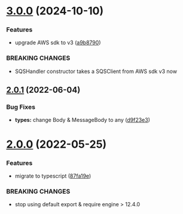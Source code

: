 # [3.0.0](https://github.com/Sagacify/sqs-handler/compare/v2.0.1...v3.0.0) (2024-10-10)


### Features

* upgrade AWS sdk to v3 ([a9b8790](https://github.com/Sagacify/sqs-handler/commit/a9b8790138ae1b335d985c0988113ffe8149d3be))


### BREAKING CHANGES

* SQSHandler constructor takes a SQSClient from AWS sdk v3 now

## [2.0.1](https://github.com/Sagacify/sqs-handler/compare/v2.0.0...v2.0.1) (2022-06-04)


### Bug Fixes

* **types:** change Body & MessageBody to any ([d9f23e3](https://github.com/Sagacify/sqs-handler/commit/d9f23e3c4d7d310e21bc1b22ba58df79262fb916))

# [2.0.0](https://github.com/Sagacify/sqs-handler/compare/v1.2.1...v2.0.0) (2022-05-25)


### Features

* migrate to typescript ([87fa19e](https://github.com/Sagacify/sqs-handler/commit/87fa19ee250a045ca9297c266ae9a352125dedd4))


### BREAKING CHANGES

* stop using default export & require engine > 12.4.0
